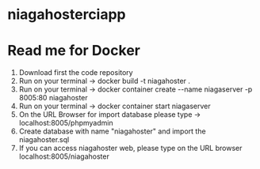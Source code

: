 # niagahosterciapp

# Read me for Docker
1. Download first the code repository
2. Run on your terminal -> docker build -t niagahoster .
3. Run on your terminal -> docker container create --name niagaserver -p 8005:80 niagahoster
4. Run on your terminal -> docker container start niagaserver
5. On the URL Browser for import database please type -> localhost:8005/phpmyadmin
6. Create database with name "niagahoster" and import the niagahoster.sql
7. If you can access niagahoster web, please type on the URL browser localhost:8005/niagahoster
